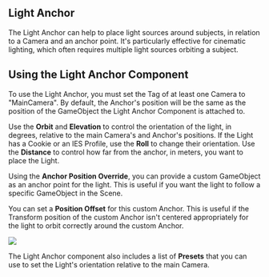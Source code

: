 ## Light Anchor

The Light Anchor can help to place light sources around subjects, in relation to a Camera and an anchor point. It's particularly effective for cinematic lighting, which often requires multiple light sources orbiting a subject.

## Using the Light Anchor Component

To use the Light Anchor, you must set the Tag of at least one Camera to "MainCamera". By default, the Anchor's position will be the same as the position of the GameObject the Light Anchor Component is attached to.

Use the **Orbit** and **Elevation** to control the orientation of the light, in degrees, relative to the main Camera's and Anchor's positions. If the Light has a Cookie or an IES Profile, use the **Roll** to change their orientation. Use the **Distance** to control how far from the anchor, in meters, you want to place the Light.

Using the **Anchor Position Override**, you can provide a custom GameObject as an anchor point for the light. This is useful if you want the light to follow a specific GameObject in the Scene.

You can set a **Position Offset** for this custom Anchor. This is useful if the Transform position of the custom Anchor isn't centered appropriately for the light to orbit correctly around the custom Anchor.

![](Images/view-lighting-tool-light-anchor0.png)

The Light Anchor component also includes a list of **Presets** that you can use to set the Light's orientation relative to the main Camera.
